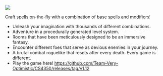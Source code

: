 ![](/gifs/level2.gif)

Craft spells on-the-fly with a combination of base spells and modifiers!

* Unleash your imagination with thousands of different combinations.
* Adventure in a procedurally generated level system.
* Rooms that have been meticulously designed to be an immersive fantasy.
* Encounter different foes that serve as devious enemies in your journey.
* A brutal combat roguelike that resets after every death. Every game is different.
* Play the game here! https://github.com/Team-Very-Optimistic/CS4350/releases/tag/v1.12
